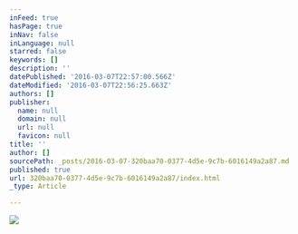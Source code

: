```yaml
---
inFeed: true
hasPage: true
inNav: false
inLanguage: null
starred: false
keywords: []
description: ''
datePublished: '2016-03-07T22:57:00.566Z'
dateModified: '2016-03-07T22:56:25.663Z'
authors: []
publisher:
  name: null
  domain: null
  url: null
  favicon: null
title: ''
author: []
sourcePath: _posts/2016-03-07-320baa70-0377-4d5e-9c7b-6016149a2a87.md
published: true
url: 320baa70-0377-4d5e-9c7b-6016149a2a87/index.html
_type: Article

---
```

![](https://the-grid-user-content.s3-us-west-2.amazonaws.com/1b63a596-bfc4-4ed8-ba3a-91bbdf6c7513.jpg)